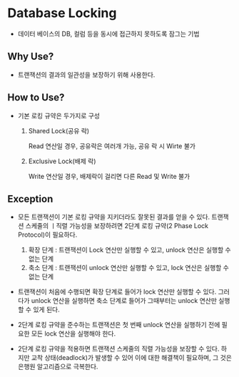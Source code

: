 # Database Locking

- 데이터 베이스의 DB, 컬럼 등을 동시에 접근하지 못하도록 잠그는 기법


## Why Use?

- 트랜잭션의 결과의 일관성을 보장하기 위해 사용한다.


## How to Use?

- 기본 로킹 규약은 두가지로 구성
   
  1. Shared Lock(공유 락)
  
      Read 연산일 경우, 공유락은 여러개 가능, 공유 락 시 Wirte 불가
  
  2. Exclusive Lock(배제 락)
  
      Write 연산일 경우, 배제락이 걸리면 다른 Read 및 Write 불가


## Exception

- 모든 트랜잭션이 기본 로킹 규약을 지키더라도 잘못된 결과를 얻을 수 있다. 트랜잭션 스케줄의 ㅣ직렬 가능성을 보장하려면 2단계 로킹 규약(2 Phase Lock Protocol)이 필요하다.

  1. 확장 단계 : 트랜잭션이 Lock 연산만 실행할 수 있고, unlock 연산은 실행할 수 없는 단계
  2. 축소 단계 : 트랜잭션이 unlock 연산만 실행할 수 있고, lock 연산은 실행할 수 없는 단계
  
  
- 트랜잭션이 처음에 수행되면 확장 단계로 들어가 lock 연산만 실행할 수 있다.
그러다가 unlock 연산을 실행하면 축소 단계로 들어가 그때부터는 unlock 연산만 실행할 수 있게 된다. 

- 2단계 로킹 규약을 준수하는 트랜잭션은 첫 번째 unlock 연산을 실행하기 전에 필요한 모든 lock 연산을 실행해야 한다. 

- 2단계 로킹 규약을 적용하면 트랜잭션 스케줄의 직렬 가능성을 보장할 수 있다. 하지만 교착 상태(deadlock)가 발생할 수 있어 이에 대한 해결책이 필요하며,
  그 것은 은행원 알고리즘으로 극복한다.
